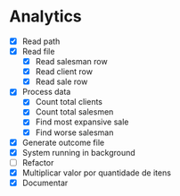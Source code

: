 # Analytics

- [x] Read path
- [x] Read file
    - [x] Read salesman row
    - [x] Read client row
    - [x] Read sale row
- [x] Process data
    - [x] Count total clients
    - [x] Count total salesmen
    - [x] Find most expansive sale
    - [x] Find worse salesman
- [x] Generate outcome file
- [x] System running in background
- [ ] Refactor
- [x] Multiplicar valor por quantidade de itens
- [x] Documentar
